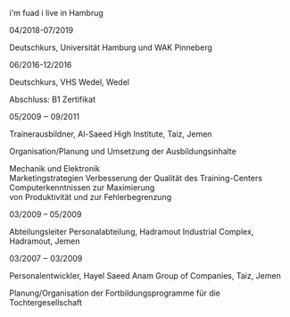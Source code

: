 i'm fuad
i live in Hambrug

04/2018-07/2019 

Deutschkurs, Universität Hamburg und WAK Pinneberg 

06/2016-12/2016 

Deutschkurs, VHS Wedel, Wedel 

Abschluss: B1 Zertifikat 

05/2009 ‒ 09/2011 

Trainerausbildner, Al-Saeed High Institute, Taiz, Jemen  

Organisation/Planung und Umsetzung der Ausbildungsinhalte 

 Mechanik und Elektronik  
 Marketingstrategien 
Verbesserung der Qualität des Training-Centers 
 Computerkenntnissen zur Maximierung  
von Produktivität und zur Fehlerbegrenzung 

03/2009 – 05/2009 

Abteilungsleiter Personalabteilung, Hadramout Industrial Complex, Hadramout, Jemen 

03/2007 ‒ 03/2009 

Personalentwickler, Hayel Saeed Anam Group of Companies, Taiz, Jemen 

Planung/Organisation der Fortbildungsprogramme für die Tochtergesellschaft 
